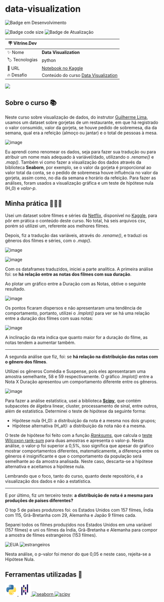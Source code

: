 # data-visualization

![Badge em Desenvolvimento](http://img.shields.io/static/v1?label=STATUS&message=FINALIZADO&color=GREEN&style=for-the-badge)

![Badge code size](https://img.shields.io/github/languages/code-size/fab-souza/data-visualization)
![Badge de Atualização](https://img.shields.io/github/last-commit/fab-souza/data-visualization)

| :placard: Vitrine.Dev |    |
| -------------  | --- |
| :sparkles: Nome        | **Data Visualization**
| :label: Tecnologias | python
| :rocket: URL         | [Notebook no Kaggle](https://www.kaggle.com/code/fabianadesouza/data-visualization)
| :fire: Desafio     | Conteúdo do curso [Data Visualization](https://www.alura.com.br/curso-online-data-visualization-com-seaborn)

![](https://user-images.githubusercontent.com/67301805/208895033-f126dcaa-a3d7-42f8-a40a-123db215c218.jpg#vitrinedev)


## Sobre o curso 📚

Neste curso sobre visualização de dados, do instrutor [Guilherme Lima](https://www.linkedin.com/in/guilherme-lima-458925178/), usamos um dataset sobre gorjetas de um restaurante, em que há registrado o valor consumido, valor da gorjeta, se houve pedido de sobremesa, dia da semana, qual era a refeição (almoço ou jantar) e o total de pessoas à mesa.

![image](https://user-images.githubusercontent.com/67301805/208898203-b89b3c6a-e4ba-407c-bcec-b423b3632013.png)

Eu aprendi como renomear os dados, seja para fazer sua tradução ou para atribuir um nome mais adequado à variável/dado, utilizando o *.rename()* e *.map()*. Também vi como fazer a visualização dos dados através da biblioteca **Seaborn**, por exemplo, se o valor da gorjeta é proporcional ao valor total da conta, se o pedido de sobremesa houve influência no valor da gorjeta, assim como, no dia da semana e horário da refeição. Para fazer as análises, foram usados a visualização gráfica e um teste de hipótese nula (H_0) e *valor-p*.

## Minha prática 👩🏻‍💻

Usei um dataset sobre filmes e séries da [Netflix](https://www.kaggle.com/datasets/thedevastator/the-ultimate-netflix-tv-shows-and-movies-dataset), disponível no [Kaggle](https://www.kaggle.com/), para pôr em prática o conteúdo deste curso. No total, há seis arquivos csv, porém só utilizei um, referente aos melhores filmes.

Depois, fiz a tradução das variáveis, através do *.rename()*, e traduzi os gêneros dos filmes e séries, com o *.map()*.

![image](https://user-images.githubusercontent.com/67301805/209211030-6eb2b87c-cc35-47f6-aa6b-bd45946b7987.png)

![image](https://user-images.githubusercontent.com/67301805/209211091-91e7c787-db72-4ac1-ab20-e282b5004f14.png)

Com os dataframes traduzidos, iniciei a parte analítica. A primeira análise foi: se **há relação entre as notas dos filmes com sua duração**. 

Ao plotar um gráfico entre a Duração com as Notas, obtive o seguinte resultado.

![image](https://user-images.githubusercontent.com/67301805/210013922-88620236-8d0c-49df-80ec-47d8f3431a26.png)

Os pontos ficaram dispersos e não apresentaram uma tendência de comportamento, portanto, utilizei o *.lmplot()* para ver se há uma relação entre a duração dos filmes com suas notas:

![image](https://user-images.githubusercontent.com/67301805/210019151-d4921f50-721e-48f6-a45a-f05a976f81b6.png)

A inclinação da reta indica que quanto maior for a duração do filme, as notas tendem a aumentar também.

---

A segunda análise que fiz, foi: se **há relação na distribuição das notas com o gênero dos filmes**.

Utilizei os gêneros Comédia e Suspense, pois eles apresentaram uma amostra semelhante, 58 e 59 respectivamente. O gráfico *.lmplot()* entre a Nota X Duração apresentou um comportamento diferente entre os gêneros.

![image](https://user-images.githubusercontent.com/67301805/210023733-e2c8b389-94ad-42cb-9b24-bad2dbee2d7c.png)

Para fazer a análise estatística, usei a biblioteca [**Scipy**](https://scipy.org/), que contém subpacotes de álgebra linear, cluster, processamento de sinal, entre outros, além de estatística. Determinei o teste de hipótese da seguinte forma: 
- Hipótese nula (H_0): a distribuição da nota é a mesma nos dois grupos;
- Hipótese alternativa (H_alt): a distribuição da nota não é a mesma.

O teste de hipótese foi feito com a função [*Ranksums*](https://docs.scipy.org/doc/scipy/reference/generated/scipy.stats.ranksums.html), que calcula o [teste Wilcoxon rank-sum](https://data.library.virginia.edu/the-wilcoxon-rank-sum-test/) para duas amostras e apresenta o valor-p. Nesta análise, o valor-p foi superior a 0,5%, isso significa que apesar do gráfico mostrar comportamentos diferentes, matematicamente, a diferença entre os gêneros é insignificante e que o comportamento da população será semelhante ao da amostra analisada. Neste caso, descarta-se a hipótese alternativa e aceitamos a hipótese nula.

Lembrando que o foco, tanto do curso, quanto deste repositório, é a visualização dos dados e não a estatística.

---

E por último, fiz um terceiro teste: **a distribuição de nota é a mesma para produções de países diferentes?**

O top 5 de países produtores foi: os Estados Unidos com 157 filmes, Índia com 115, Grã-Bretanha com 29, Alemanha e Japão 9 filmes cada.

Separei todos os filmes produzidos nos Estados Unidos em uma variável (157 filmes) e uni os filmes da Índia, Grã-Bretanha e Alemanha para compor a amostra de filmes estrangeiros (153 filmes).

![EUA](https://user-images.githubusercontent.com/67301805/211861913-69e843bf-3fe9-4ec3-a6e7-faa25cd6eba7.jpg)
![estrangeiros](https://user-images.githubusercontent.com/67301805/211862273-007e302e-b13e-4083-8dc3-e0e295889856.jpg)

Nesta análise, o p-valor foi menor do que 0,05 e neste caso, rejeita-se a Hipótese Nula.




## Ferramentas utilizadas 🧰
<p> <a href="https://www.python.org" target="_blank" rel="noreferrer"> <img src="https://raw.githubusercontent.com/devicons/devicon/master/icons/python/python-original.svg" alt="python" width="40" height="40"/> </a> 
    <a href="https://pandas.pydata.org/" target="_blank" rel="noreferrer"> <img src="https://raw.githubusercontent.com/devicons/devicon/2ae2a900d2f041da66e950e4d48052658d850630/icons/pandas/pandas-original.svg" alt="pandas" width="40" height="40"/> </a>
    <a href="https://seaborn.pydata.org/" target="_blank" rel="noreferrer"> <img src="https://seaborn.pydata.org/_images/logo-mark-lightbg.svg" alt="seaborn" width="40" height="40"/> </a>
    <a href="https://scipy.org/" target="_blank" rel="noreferrer"> <img src="https://scipy.org/images/logo.svg" alt="scipy" width="40" height="40"/> </a>
    </p>
